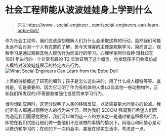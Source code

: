 # 社会工程师能从波波娃娃身上学到什么

> 原文:[https://www . social-engineer . com/social-engineers-can-learn-bobo-doll/](https://www.social-engineer.com/social-engineers-can-learn-bobo-doll/)

作为社会工程师，我们应该深刻理解人们为什么会采取这样的行动。虽然我们可能永远不会对另一个人有完整的了解，但今天博客的主题是观察学习。简而言之，观察学习是通过观察其他人模仿行为而进行的学习。心理学家阿尔伯特·班杜拉在 1961 年进行的一个非常有趣的 T2 实验证明了这个概念。他发现孩子们会模仿成人模特对波波娃娃展示的特定攻击行为。![What Social Engineers Can Learn from the Bobo Doll](../Images/66a6867de0d9a92fe508e6f09d8a4d0f.png)

上面的链接概述了研究的细节；孩子是怎么选出来的，用了什么成人模特等等。底线是，它是重要的，因为它证明了作为有机体的人类(以及其他一些动物物种，正如我们所发现的)不需要直接强化或惩罚来学习行为。

当你想到应用时，这充分说明了人类的移情反应，以及需要更大同情心的论点。我们所有人都通过观察他人的行为来学习。因为我们 SECOM 强调我们希望人们因为遇见我们而感觉更好，我们可以做到这一点的方法之一是通过塑造积极的行为，即使在我们试图让他们做一些他们不应该做的事情的情况下。同理心和同情心是可以模仿和学习的；在你的下一次约会中，甚至在现实生活中，考虑这一点。